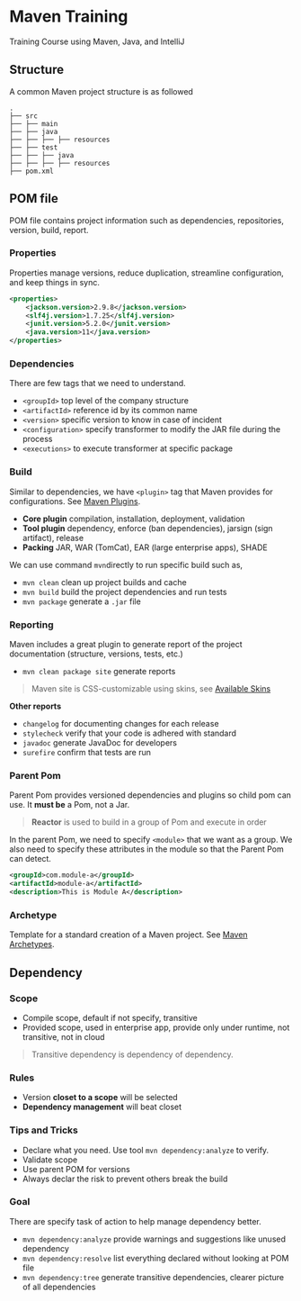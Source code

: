 # Maven Training
Training Course using Maven, Java, and IntelliJ

## Structure
A common Maven project structure is as followed 
```text
.
├── src
├── ├── main
├── ├── java
├── ├── ├── ├── resources
├── ├── test
├── ├── ├── java
├── ├── ├── ├── resources
├── pom.xml
```

## POM file
POM file contains project information such as dependencies, repositories, version, build, report.

### Properties

Properties manage versions, reduce duplication, streamline configuration, and keep things in sync.

```xml
<properties>
    <jackson.version>2.9.8</jackson.version>
    <slf4j.version>1.7.25</slf4j.version>
    <junit.version>5.2.0</junit.version>
    <java.version>11</java.version>
</properties>
```

### Dependencies
There are few tags that we need to understand.

- `<groupId>` top level of the company structure
- `<artifactId>` reference id by its common name
- `<version>` specific version to know in case of incident
- `<configuration>` specify transformer to modify the JAR file during the process
- `<executions>` to execute transformer at specific package

### Build

Similar to dependencies, we have `<plugin>` tag that Maven provides for configurations. See [Maven Plugins](https://maven.apache.org/plugins/).

- **Core plugin** compilation, installation, deployment, validation
- **Tool plugin** dependency, enforce (ban dependencies), jarsign (sign artifact), release
- **Packing** JAR, WAR (TomCat), EAR (large enterprise apps), SHADE

We can use command `mvn`directly to run specific build such as,

- `mvn clean` clean up project builds and cache
- `mvn build` build the project dependencies and run tests
- `mvn package` generate a `.jar` file 

### Reporting

Maven includes a great plugin to generate report of the project documentation (structure, versions, tests, etc.)

- `mvn clean package site` generate reports

> Maven site is CSS-customizable using skins, see [Available Skins](https://maven.apache.org/skins/) 

**Other reports**
  - `changelog` for documenting changes for each release
  - `stylecheck` verify that your code is adhered with standard
  - `javadoc` generate JavaDoc for developers
  - `surefire` confirm that tests are run
### Parent Pom

Parent Pom provides versioned dependencies and plugins so child pom can use. It **must be** a Pom, not a Jar.

> **Reactor** is used to build in a group of Pom and execute in order

In the parent Pom, we need to specify `<module>` that we want as a group. We also need to specify these attributes in the module so that the Parent Pom can detect.

```xml
<groupId>com.module-a</groupId>
<artifactId>module-a</artifactId>
<description>This is Module A</description>
```

### Archetype

Template for a standard creation of a Maven project. See [Maven Archetypes](https://maven.apache.org/guides/introduction/introduction-to-archetypes.html).


## Dependency

### Scope

- Compile scope, default if not specify, transitive
- Provided scope, used in enterprise app, provide only under runtime, not transitive, not in cloud

> Transitive dependency is dependency of dependency.

### Rules
- Version **closet to a scope** will be selected
- **Dependency management** will beat closet

### Tips and Tricks
- Declare what you need. Use tool `mvn dependency:analyze` to verify.
- Validate scope
- Use parent POM for versions
- Always declar the risk to prevent others break the build

### Goal
There are specify task of action to help manage dependency better.

- `mvn dependency:analyze` provide warnings and suggestions like unused dependency
- `mvn dependency:resolve` list everything declared without looking at POM file 
- `mvn dependency:tree` generate transitive dependencies, clearer picture of all dependencies